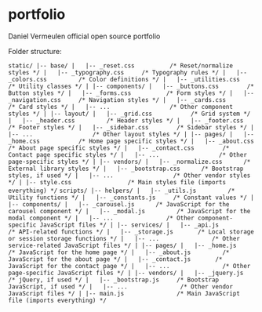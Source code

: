 # portfolio
Daniel Vermeulen official open source portfolio

Folder structure:

``
static/
|-- base/
|   |-- _reset.css          /* Reset/normalize styles */
|   |-- _typography.css     /* Typography rules */
|   |-- _colors.css         /* Color definitions */
|   |-- _utilities.css      /* Utility classes */
|
|-- components/
|   |-- _buttons.css        /* Button styles */
|   |-- _forms.css          /* Form styles */
|   |-- _navigation.css     /* Navigation styles */
|   |-- _cards.css          /* Card styles */
|   |-- ...                 /* Other component styles */
|
|-- layout/
|   |-- _grid.css           /* Grid system */
|   |-- _header.css         /* Header styles */
|   |-- _footer.css         /* Footer styles */
|   |-- _sidebar.css        /* Sidebar styles */
|   |-- ...                 /* Other layout styles */
|
|-- pages/
|   |-- _home.css           /* Home page specific styles */
|   |-- _about.css          /* About page specific styles */
|   |-- _contact.css        /* Contact page specific styles */
|   |-- ...                 /* Other page-specific styles */
|
|-- vendors/
|   |-- _normalize.css      /* External library styles */
|   |-- _bootstrap.css      /* Bootstrap styles, if used */
|   |-- ...                 /* Other vendor styles */
|
|-- style.css                /* Main styles file (imports everything) */
``
``
scripts/
|-- helpers/
|   |-- _utils.js         /* Utility functions */
|   |-- _constants.js     /* Constant values */
|
|-- components/
|   |-- _carousel.js      /* JavaScript for the carousel component */
|   |-- _modal.js         /* JavaScript for the modal component */
|   |-- ...               /* Other component-specific JavaScript files */
|
|-- services/
|   |-- _api.js           /* API-related functions */
|   |-- _storage.js       /* Local storage or session storage functions */
|   |-- ...               /* Other service-related JavaScript files */
|
|-- pages/
|   |-- _home.js          /* JavaScript for the home page */
|   |-- _about.js         /* JavaScript for the about page */
|   |-- _contact.js       /* JavaScript for the contact page */
|   |-- ...               /* Other page-specific JavaScript files */
|
|-- vendors/
|   |-- _jquery.js        /* jQuery, if used */
|   |-- _bootstrap.js     /* Bootstrap JavaScript, if used */
|   |-- ...               /* Other vendor JavaScript files */
|
|-- main.js               /* Main JavaScript file (imports everything) */
``